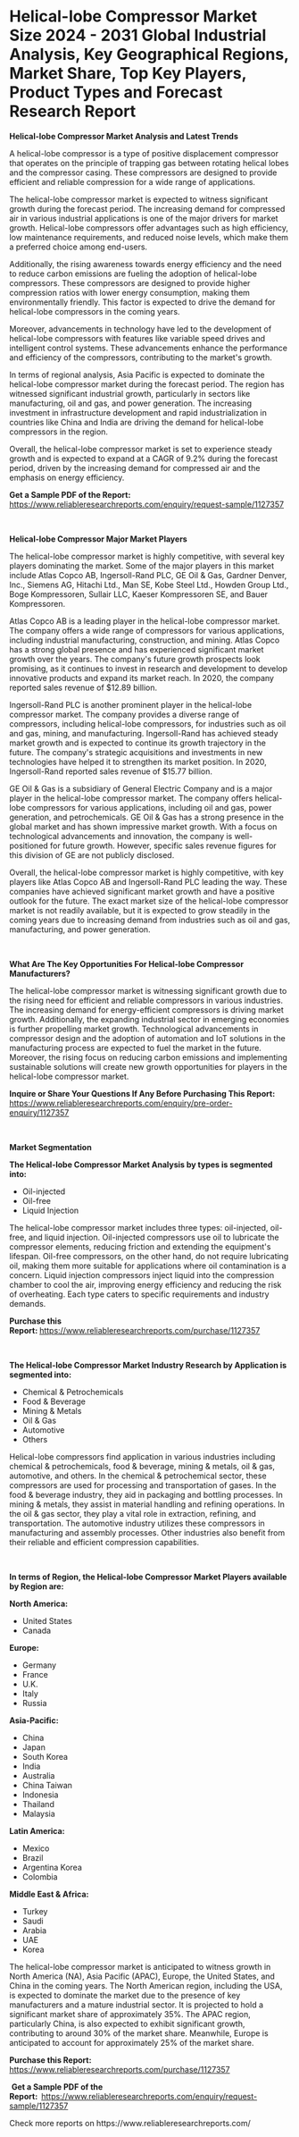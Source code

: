<p><h1>Helical-lobe Compressor Market Size 2024 - 2031 Global Industrial Analysis, Key Geographical Regions, Market Share, Top Key Players, Product Types and Forecast Research Report</h1></p><p><strong>Helical-lobe Compressor Market Analysis and Latest Trends</strong></p>
<p><p>A helical-lobe compressor is a type of positive displacement compressor that operates on the principle of trapping gas between rotating helical lobes and the compressor casing. These compressors are designed to provide efficient and reliable compression for a wide range of applications.</p><p>The helical-lobe compressor market is expected to witness significant growth during the forecast period. The increasing demand for compressed air in various industrial applications is one of the major drivers for market growth. Helical-lobe compressors offer advantages such as high efficiency, low maintenance requirements, and reduced noise levels, which make them a preferred choice among end-users.</p><p>Additionally, the rising awareness towards energy efficiency and the need to reduce carbon emissions are fueling the adoption of helical-lobe compressors. These compressors are designed to provide higher compression ratios with lower energy consumption, making them environmentally friendly. This factor is expected to drive the demand for helical-lobe compressors in the coming years.</p><p>Moreover, advancements in technology have led to the development of helical-lobe compressors with features like variable speed drives and intelligent control systems. These advancements enhance the performance and efficiency of the compressors, contributing to the market's growth.</p><p>In terms of regional analysis, Asia Pacific is expected to dominate the helical-lobe compressor market during the forecast period. The region has witnessed significant industrial growth, particularly in sectors like manufacturing, oil and gas, and power generation. The increasing investment in infrastructure development and rapid industrialization in countries like China and India are driving the demand for helical-lobe compressors in the region.</p><p>Overall, the helical-lobe compressor market is set to experience steady growth and is expected to expand at a CAGR of 9.2% during the forecast period, driven by the increasing demand for compressed air and the emphasis on energy efficiency.</p></p>
<p><strong>Get a Sample PDF of the Report:&nbsp;</strong> <a href="https://www.reliableresearchreports.com/enquiry/request-sample/1127357">https://www.reliableresearchreports.com/enquiry/request-sample/1127357</a></p>
<p>&nbsp;</p>
<p><strong>Helical-lobe Compressor Major Market Players</strong></p>
<p><p>The helical-lobe compressor market is highly competitive, with several key players dominating the market. Some of the major players in this market include Atlas Copco AB, Ingersoll-Rand PLC, GE Oil & Gas, Gardner Denver, Inc., Siemens AG, Hitachi Ltd., Man SE, Kobe Steel Ltd., Howden Group Ltd., Boge Kompressoren, Sullair LLC, Kaeser Kompressoren SE, and Bauer Kompressoren. </p><p>Atlas Copco AB is a leading player in the helical-lobe compressor market. The company offers a wide range of compressors for various applications, including industrial manufacturing, construction, and mining. Atlas Copco has a strong global presence and has experienced significant market growth over the years. The company's future growth prospects look promising, as it continues to invest in research and development to develop innovative products and expand its market reach. In 2020, the company reported sales revenue of $12.89 billion.</p><p>Ingersoll-Rand PLC is another prominent player in the helical-lobe compressor market. The company provides a diverse range of compressors, including helical-lobe compressors, for industries such as oil and gas, mining, and manufacturing. Ingersoll-Rand has achieved steady market growth and is expected to continue its growth trajectory in the future. The company's strategic acquisitions and investments in new technologies have helped it to strengthen its market position. In 2020, Ingersoll-Rand reported sales revenue of $15.77 billion.</p><p>GE Oil & Gas is a subsidiary of General Electric Company and is a major player in the helical-lobe compressor market. The company offers helical-lobe compressors for various applications, including oil and gas, power generation, and petrochemicals. GE Oil & Gas has a strong presence in the global market and has shown impressive market growth. With a focus on technological advancements and innovation, the company is well-positioned for future growth. However, specific sales revenue figures for this division of GE are not publicly disclosed.</p><p>Overall, the helical-lobe compressor market is highly competitive, with key players like Atlas Copco AB and Ingersoll-Rand PLC leading the way. These companies have achieved significant market growth and have a positive outlook for the future. The exact market size of the helical-lobe compressor market is not readily available, but it is expected to grow steadily in the coming years due to increasing demand from industries such as oil and gas, manufacturing, and power generation.</p></p>
<p>&nbsp;</p>
<p><strong>What Are The Key Opportunities For Helical-lobe Compressor Manufacturers?</strong></p>
<p><p>The helical-lobe compressor market is witnessing significant growth due to the rising need for efficient and reliable compressors in various industries. The increasing demand for energy-efficient compressors is driving market growth. Additionally, the expanding industrial sector in emerging economies is further propelling market growth. Technological advancements in compressor design and the adoption of automation and IoT solutions in the manufacturing process are expected to fuel the market in the future. Moreover, the rising focus on reducing carbon emissions and implementing sustainable solutions will create new growth opportunities for players in the helical-lobe compressor market.</p></p>
<p><strong>Inquire or Share Your Questions If Any Before Purchasing This Report:</strong> <a href="https://www.reliableresearchreports.com/enquiry/pre-order-enquiry/1127357">https://www.reliableresearchreports.com/enquiry/pre-order-enquiry/1127357</a></p>
<p>&nbsp;</p>
<p><strong>Market Segmentation</strong></p>
<p><strong>The Helical-lobe Compressor Market Analysis by types is segmented into:</strong></p>
<p><ul><li>Oil-injected</li><li>Oil-free</li><li>Liquid Injection</li></ul></p>
<p><p>The helical-lobe compressor market includes three types: oil-injected, oil-free, and liquid injection. Oil-injected compressors use oil to lubricate the compressor elements, reducing friction and extending the equipment's lifespan. Oil-free compressors, on the other hand, do not require lubricating oil, making them more suitable for applications where oil contamination is a concern. Liquid injection compressors inject liquid into the compression chamber to cool the air, improving energy efficiency and reducing the risk of overheating. Each type caters to specific requirements and industry demands.</p></p>
<p><strong>Purchase this Report:&nbsp;</strong><a href="https://www.reliableresearchreports.com/purchase/1127357">https://www.reliableresearchreports.com/purchase/1127357</a></p>
<p>&nbsp;</p>
<p><strong>The Helical-lobe Compressor Market Industry Research by Application is segmented into:</strong></p>
<p><ul><li>Chemical & Petrochemicals</li><li>Food & Beverage</li><li>Mining & Metals</li><li>Oil & Gas</li><li>Automotive</li><li>Others</li></ul></p>
<p><p>Helical-lobe compressors find application in various industries including chemical & petrochemicals, food & beverage, mining & metals, oil & gas, automotive, and others. In the chemical & petrochemical sector, these compressors are used for processing and transportation of gases. In the food & beverage industry, they aid in packaging and bottling processes. In mining & metals, they assist in material handling and refining operations. In the oil & gas sector, they play a vital role in extraction, refining, and transportation. The automotive industry utilizes these compressors in manufacturing and assembly processes. Other industries also benefit from their reliable and efficient compression capabilities.</p></p>
<p>&nbsp;</p>
<p><strong>In terms of Region, the Helical-lobe Compressor Market Players available by Region are:</strong></p>
<p>
    <p> <strong> North America: </strong>
        <ul>
            <li>United States</li>
            <li>Canada</li>
        </ul>
        </p> 
    <p> <strong> Europe: </strong>
        <ul>
            <li>Germany</li>
            <li>France</li>
            <li>U.K.</li>
            <li>Italy</li>
            <li>Russia</li>
        </ul>
        </p> 
    <p> <strong> Asia-Pacific: </strong>
        <ul>
            <li>China</li>
            <li>Japan</li>
            <li>South Korea</li>
            <li>India</li>
            <li>Australia</li>
            <li>China Taiwan</li>
            <li>Indonesia</li>
            <li>Thailand</li>
            <li>Malaysia</li>
        </ul>
        </p> 
    <p> <strong> Latin America: </strong>
        <ul>
            <li>Mexico</li>
            <li>Brazil</li>
            <li>Argentina Korea</li>
            <li>Colombia</li>
        </ul>
        </p> 
    <p> <strong> Middle East & Africa: </strong>
        <ul>
            <li>Turkey</li>
            <li>Saudi</li>
            <li>Arabia</li>
            <li>UAE</li>
            <li>Korea</li>
        </ul>
    </p>
    </p>
<p><p>The helical-lobe compressor market is anticipated to witness growth in North America (NA), Asia Pacific (APAC), Europe, the United States, and China in the coming years. The North American region, including the USA, is expected to dominate the market due to the presence of key manufacturers and a mature industrial sector. It is projected to hold a significant market share of approximately 35%. The APAC region, particularly China, is also expected to exhibit significant growth, contributing to around 30% of the market share. Meanwhile, Europe is anticipated to account for approximately 25% of the market share.</p></p>
<p><strong>Purchase this Report: </strong><a href="https://www.reliableresearchreports.com/purchase/1127357">https://www.reliableresearchreports.com/purchase/1127357</a></p>
<p>&nbsp;<strong>Get a Sample PDF of the Report:&nbsp;&nbsp;</strong><a href="https://www.reliableresearchreports.com/enquiry/request-sample/1127357">https://www.reliableresearchreports.com/enquiry/request-sample/1127357</a></p>
<p><strong></strong></p>
<p>Check more reports on https://www.reliableresearchreports.com/</p>